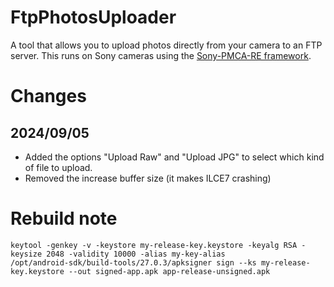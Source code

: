 # FtpPhotosUploader
A tool that allows you to upload photos directly from your camera to an FTP server. This runs on Sony cameras using the [Sony-PMCA-RE framework](https://github.com/ma1co/Sony-PMCA-RE).

# Changes

## 2024/09/05
- Added the options "Upload Raw" and "Upload JPG" to select which kind of file to upload.
- Removed the increase buffer size (it makes ILCE7 crashing)

# Rebuild note
```
keytool -genkey -v -keystore my-release-key.keystore -keyalg RSA -keysize 2048 -validity 10000 -alias my-key-alias
/opt/android-sdk/build-tools/27.0.3/apksigner sign --ks my-release-key.keystore --out signed-app.apk app-release-unsigned.apk
```
